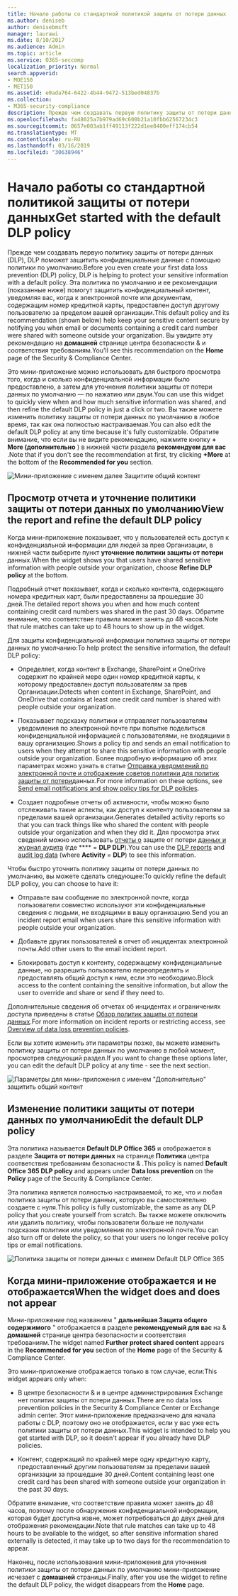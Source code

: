 ```yaml
---
title: Начало работы со стандартной политикой защиты от потери данных
ms.author: deniseb
author: denisebmsft
manager: laurawi
ms.date: 8/10/2017
ms.audience: Admin
ms.topic: article
ms.service: O365-seccomp
localization_priority: Normal
search.appverid:
- MOE150
- MET150
ms.assetid: e0ada764-6422-4b44-9472-513bed04837b
ms.collection:
- M365-security-compliance
description: Прежде чем создавать первую политику защиты от потери данных (DLP), DLP поможет защитить конфиденциальные данные с помощью политики по умолчанию. Эта политика по умолчанию и ее рекомендации (показанные ниже) помогут защитить конфиденциальный контент, уведомляя вас, когда к электронной почте или документам, содержащим номер кредитной карты, предоставлен доступ другому пользователю за пределом вашей организации.
ms.openlocfilehash: fa48025a7b979ad69c600b21a10fbb62567234c3
ms.sourcegitcommit: 8657e003ab1ff49113f222d1ee8400eff174cb54
ms.translationtype: MT
ms.contentlocale: ru-RU
ms.lasthandoff: 03/16/2019
ms.locfileid: "30638946"
---
```

# <a name="get-started-with-the-default-dlp-policy"></a><span data-ttu-id="16a57-104">Начало работы со стандартной политикой защиты от потери данных</span><span class="sxs-lookup"><span data-stu-id="16a57-104">Get started with the default DLP policy</span></span>

<span data-ttu-id="16a57-105">Прежде чем создавать первую политику защиты от потери данных (DLP), DLP поможет защитить конфиденциальные данные с помощью политики по умолчанию.</span><span class="sxs-lookup"><span data-stu-id="16a57-105">Before you even create your first data loss prevention (DLP) policy, DLP is helping to protect your sensitive information with a default policy.</span></span> <span data-ttu-id="16a57-106">Эта политика по умолчанию и ее рекомендации (показанные ниже) помогут защитить конфиденциальный контент, уведомляя вас, когда к электронной почте или документам, содержащим номер кредитной карты, предоставлен доступ другому пользователю за пределом вашей организации.</span><span class="sxs-lookup"><span data-stu-id="16a57-106">This default policy and its recommendation (shown below) help keep your sensitive content secure by notifying you when email or documents containing a credit card number were shared with someone outside your organization.</span></span> <span data-ttu-id="16a57-107">Вы увидите эту рекомендацию на **домашней** странице центра безопасности &amp; и соответствия требованиям.</span><span class="sxs-lookup"><span data-stu-id="16a57-107">You'll see this recommendation on the **Home** page of the Security &amp; Compliance Center.</span></span> 
  
<span data-ttu-id="16a57-108">Это мини-приложение можно использовать для быстрого просмотра того, когда и сколько конфиденциальной информации было предоставлено, а затем для уточнения политики защиты от потери данных по умолчанию — по нажатию или двум.</span><span class="sxs-lookup"><span data-stu-id="16a57-108">You can use this widget to quickly view when and how much sensitive information was shared, and then refine the default DLP policy in just a click or two.</span></span> <span data-ttu-id="16a57-109">Вы также можете изменить политику защиты от потери данных по умолчанию в любое время, так как она полностью настраиваемая.</span><span class="sxs-lookup"><span data-stu-id="16a57-109">You can also edit the default DLP policy at any time because it's fully customizable.</span></span> <span data-ttu-id="16a57-110">Обратите внимание, что если вы не видите рекомендацию, нажмите кнопку **+ More (дополнительно** ) в нижней части раздела **рекомендуем для вас** .</span><span class="sxs-lookup"><span data-stu-id="16a57-110">Note that if you don't see the recommendation at first, try clicking **+More** at the bottom of the **Recommended for you** section.</span></span> 
  
![Мини-приложение с именем далее Защитите общий контент](media/2bae6dbc-cc92-4f35-b54c-c36e60226b5b.png)
  
## <a name="view-the-report-and-refine-the-default-dlp-policy"></a><span data-ttu-id="16a57-112">Просмотр отчета и уточнение политики защиты от потери данных по умолчанию</span><span class="sxs-lookup"><span data-stu-id="16a57-112">View the report and refine the default DLP policy</span></span>

<span data-ttu-id="16a57-113">Когда мини-приложение показывает, что у пользователей есть доступ к конфиденциальной информации для людей за прев Организации, в нижней части выберите пункт **уточнение политики защиты от потери** данных.</span><span class="sxs-lookup"><span data-stu-id="16a57-113">When the widget shows you that users have shared sensitive information with people outside your organization, choose **Refine DLP policy** at the bottom.</span></span> 
  
<span data-ttu-id="16a57-114">Подробный отчет показывает, когда и сколько контента, содержащего номера кредитных карт, были предоставлены за прошедшие 30 дней.</span><span class="sxs-lookup"><span data-stu-id="16a57-114">The detailed report shows you when and how much content containing credit card numbers was shared in the past 30 days.</span></span> <span data-ttu-id="16a57-115">Обратите внимание, что соответствие правила может занять до 48 часов.</span><span class="sxs-lookup"><span data-stu-id="16a57-115">Note that rule matches can take up to 48 hours to show up in the widget.</span></span>
  
<span data-ttu-id="16a57-116">Для защиты конфиденциальной информации политика защиты от потери данных по умолчанию:</span><span class="sxs-lookup"><span data-stu-id="16a57-116">To help protect the sensitive information, the default DLP policy:</span></span>
  
- <span data-ttu-id="16a57-117">Определяет, когда контент в Exchange, SharePoint и OneDrive содержит по крайней мере один номер кредитной карты, к которому предоставлен доступ пользователям за прев Организации.</span><span class="sxs-lookup"><span data-stu-id="16a57-117">Detects when content in Exchange, SharePoint, and OneDrive that contains at least one credit card number is shared with people outside your organization.</span></span>
    
- <span data-ttu-id="16a57-118">Показывает подсказку политики и отправляет пользователям уведомления по электронной почте при попытке поделиться конфиденциальной информацией с пользователями, не входящими в вашу организацию.</span><span class="sxs-lookup"><span data-stu-id="16a57-118">Shows a policy tip and sends an email notification to users when they attempt to share this sensitive information with people outside your organization.</span></span> <span data-ttu-id="16a57-119">Более подробную информацию об этих параметрах можно узнать в статье [Отправка уведомлений по электронной почте и отображение советов политики для политик защиты от потери](use-notifications-and-policy-tips.md)данных.</span><span class="sxs-lookup"><span data-stu-id="16a57-119">For more information on these options, see [Send email notifications and show policy tips for DLP policies](use-notifications-and-policy-tips.md).</span></span>
    
- <span data-ttu-id="16a57-120">Создает подробные отчеты об активности, чтобы можно было отслеживать такие аспекты, как доступ к контенту пользователям за пределами вашей организации.</span><span class="sxs-lookup"><span data-stu-id="16a57-120">Generates detailed activity reports so that you can track things like who shared the content with people outside your organization and when they did it.</span></span> <span data-ttu-id="16a57-121">Для просмотра этих сведений можно использовать [отчеты о](view-the-dlp-reports.md) защите от потери [данных и журнал аудита](search-the-audit-log-in-security-and-compliance.md) (где \*\*\*\* = **DLP DLP**).</span><span class="sxs-lookup"><span data-stu-id="16a57-121">You can use the [DLP reports](view-the-dlp-reports.md) and [audit log data](search-the-audit-log-in-security-and-compliance.md) (where **Activity** = **DLP**) to see this information.</span></span>
    
<span data-ttu-id="16a57-122">Чтобы быстро уточнить политику защиты от потери данных по умолчанию, вы можете сделать следующее:</span><span class="sxs-lookup"><span data-stu-id="16a57-122">To quickly refine the default DLP policy, you can choose to have it:</span></span>
  
- <span data-ttu-id="16a57-123">Отправьте вам сообщение по электронной почте, когда пользователи совместно используют эти конфиденциальные сведения с людьми, не входящими в вашу организацию.</span><span class="sxs-lookup"><span data-stu-id="16a57-123">Send you an incident report email when users share this sensitive information with people outside your organization.</span></span>
    
- <span data-ttu-id="16a57-124">Добавьте других пользователей в отчет об инцидентах электронной почты.</span><span class="sxs-lookup"><span data-stu-id="16a57-124">Add other users to the email incident report.</span></span>
    
- <span data-ttu-id="16a57-125">Блокировать доступ к контенту, содержащему конфиденциальные данные, но разрешить пользователю переопределять и предоставлять общий доступ к ним, если это необходимо.</span><span class="sxs-lookup"><span data-stu-id="16a57-125">Block access to the content containing the sensitive information, but allow the user to override and share or send if they need to.</span></span>
    
<span data-ttu-id="16a57-126">Дополнительные сведения об отчетах об инцидентах и ограничениях доступа приведены в статье [Обзор политик защиты от потери данных](data-loss-prevention-policies.md).</span><span class="sxs-lookup"><span data-stu-id="16a57-126">For more information on incident reports or restricting access, see [Overview of data loss prevention policies](data-loss-prevention-policies.md).</span></span>
  
<span data-ttu-id="16a57-127">Если вы хотите изменить эти параметры позже, вы можете изменить политику защиты от потери данных по умолчанию в любой момент, просмотрев следующий раздел.</span><span class="sxs-lookup"><span data-stu-id="16a57-127">If you want to change these options later, you can edit the default DLP policy at any time - see the next section.</span></span>
  
![Параметры для мини-приложения с именем "Дополнительно" защитить общий контент](media/dad30a84-2715-4c0a-a5c5-44d85492363e.png)
  
## <a name="edit-the-default-dlp-policy"></a><span data-ttu-id="16a57-129">Изменение политики защиты от потери данных по умолчанию</span><span class="sxs-lookup"><span data-stu-id="16a57-129">Edit the default DLP policy</span></span>

<span data-ttu-id="16a57-130">Эта политика называется **Default DLP Office 365** и отображается в разделе **Защита от потери данных** на странице **Политика** центра соответствия требованиям безопасности &amp; .</span><span class="sxs-lookup"><span data-stu-id="16a57-130">This policy is named **Default Office 365 DLP policy** and appears under **Data loss prevention** on the **Policy** page of the Security &amp; Compliance Center.</span></span> 
  
<span data-ttu-id="16a57-131">Эта политика является полностью настраиваемой, то же, что и любая политика защиты от потери данных, которую вы самостоятельно создаете с нуля.</span><span class="sxs-lookup"><span data-stu-id="16a57-131">This policy is fully customizable, the same as any DLP policy that you create yourself from scratch.</span></span> <span data-ttu-id="16a57-132">Вы также можете отключить или удалить политику, чтобы пользователи больше не получали подсказки политики или уведомления по электронной почте.</span><span class="sxs-lookup"><span data-stu-id="16a57-132">You can also turn off or delete the policy, so that your users no longer receive policy tips or email notifications.</span></span>
  
![Политика защиты от потери данных с именем Default DLP Office 365](media/260731e8-4d57-4c98-abec-07b052ec48d5.png)
  
## <a name="when-the-widget-does-and-does-not-appear"></a><span data-ttu-id="16a57-134">Когда мини-приложение отображается и не отображается</span><span class="sxs-lookup"><span data-stu-id="16a57-134">When the widget does and does not appear</span></span>

<span data-ttu-id="16a57-135">Мини-приложение под названием " **дальнейшая Защита общего содержимого** " отображается в разделе **рекомендуемый для вас** на &amp; **домашней** странице центра безопасности и соответствия требованиям.</span><span class="sxs-lookup"><span data-stu-id="16a57-135">The widget named **Further protect shared content** appears in the **Recommended for you** section of the **Home** page of the Security &amp; Compliance Center.</span></span> 
  
<span data-ttu-id="16a57-136">Это мини-приложение отображается только в том случае, если:</span><span class="sxs-lookup"><span data-stu-id="16a57-136">This widget appears only when:</span></span>
  
- <span data-ttu-id="16a57-137">В центре безопасности &amp; и в центре администрирования Exchange нет политик защиты от потери данных.</span><span class="sxs-lookup"><span data-stu-id="16a57-137">There are no data loss prevention policies in the Security &amp; Compliance Center or Exchange admin center.</span></span> <span data-ttu-id="16a57-138">Этот мини-приложение предназначено для начала работы с DLP, поэтому оно не отображается, если у вас уже есть политики защиты от потери данных.</span><span class="sxs-lookup"><span data-stu-id="16a57-138">This widget is intended to help you get started with DLP, so it doesn't appear if you already have DLP policies.</span></span>
    
- <span data-ttu-id="16a57-139">Контент, содержащий по крайней мере одну кредитную карту, предоставленный другим пользователям за пределами вашей организации за прошедшие 30 дней.</span><span class="sxs-lookup"><span data-stu-id="16a57-139">Content containing least one credit card has been shared with someone outside your organization in the past 30 days.</span></span>
    
<span data-ttu-id="16a57-140">Обратите внимание, что соответствие правила может занять до 48 часов, поэтому после обнаружения конфиденциальной информации, которая будет доступна извне, может потребоваться до двух дней для отображения рекомендации.</span><span class="sxs-lookup"><span data-stu-id="16a57-140">Note that rule matches can take up to 48 hours to be available to the widget, so after sensitive information shared externally is detected, it may take up to two days for the recommendation to appear.</span></span>
  
<span data-ttu-id="16a57-141">Наконец, после использования мини-приложения для уточнения политики защиты от потери данных по умолчанию мини-приложение исчезает с **домашней** страницы.</span><span class="sxs-lookup"><span data-stu-id="16a57-141">Finally, after you use the widget to refine the default DLP policy, the widget disappears from the **Home** page.</span></span> 
  

